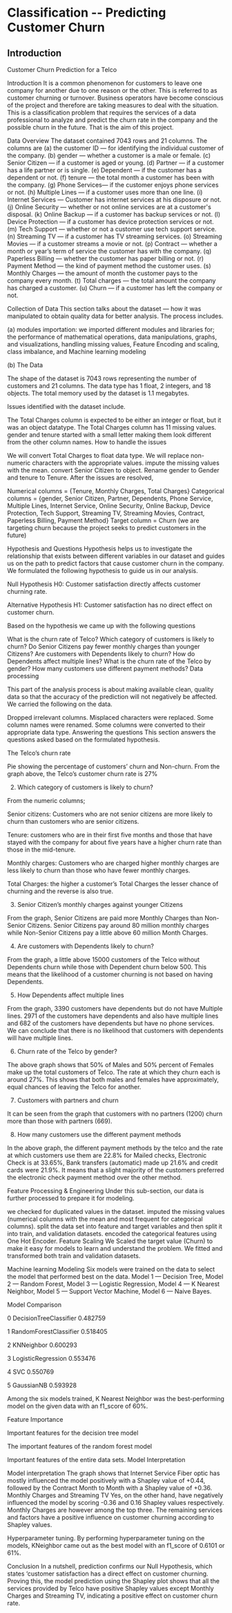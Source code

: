 # Classification -- Predicting Customer Churn

## Introduction

Customer Churn Prediction for a Telco


Introduction
It is a common phenomenon for customers to leave one company for another due to one reason or the other. This is referred to as customer churning or turnover. Business operators have become conscious of the project and therefore are taking measures to deal with the situation. This is a classification problem that requires the services of a data professional to analyze and predict the churn rate in the company and the possible churn in the future. That is the aim of this project.

Data Overview
The dataset contained 7043 rows and 21 columns. The columns are (a) the customer ID — for identifying the individual customer of the company. (b) gender — whether a customer is a male or female. (c) Senior Citizen — if a customer is aged or young. (d) Partner — if a customer has a life partner or is single. (e) Dependent — if the customer has a dependent or not. (f) tenure — the total month a customer has been with the company. (g) Phone Services— if the customer enjoys phone services or not. (h) Multiple Lines — if a customer uses more than one line. (i) Internet Services — Customer has internet services at his disposure or not. (j) Online Security — whether or not online services are at a customer's disposal. (k) Online Backup — if a customer has backup services or not. (l) Device Protection — if a customer has device protection services or not. (m) Tech Support — whether or not a customer use tech support service. (n) Streaming TV — if a customer has TV streaming services. (o) Streaming Movies — if a customer streams a movie or not. (p) Contract — whether a month or year’s term of service the customer has with the company. (q) Paperless Billing — whether the customer has paper billing or not. (r) Payment Method — the kind of payment method the customer uses. (s) Monthly Charges — the amount of month the customer pays to the company every month. (t) Total charges — the total amount the company has charged a customer. (u) Churn — if a customer has left the company or not.

Collection of Data
This section talks about the dataset — how it was manipulated to obtain quality data for better analysis. The process includes.

(a) modules importation: we imported different modules and libraries for; the performance of mathematical operations, data manipulations, graphs, and visualizations, handling missing values, Feature Encoding and scaling, class imbalance, and Machine learning modeling

(b) The Data

The shape of the dataset is 7043 rows representing the number of customers and 21 columns. The data type has 1 float, 2 integers, and 18 objects. The total memory used by the dataset is 1.1 megabytes.

Issues identified with the dataset include.

The Total Charges column is expected to be either an integer or float, but it was an object datatype.
The Total Charges column has 11 missing values.
gender and tenure started with a small letter making them look different from the other column names.
How to handle the issues

We will convert Total Charges to float data type.
We will replace non-numeric characters with the appropriate values.
impute the missing values with the mean.
convert Senior Citizen to object.
Rename gender to Gender and tenure to Tenure.
After the issues are resolved,

Numerical columns = {Tenure, Monthly Charges, Total Charges}
Categorical columns = {gender, Senior Citizen, Partner, Dependents, Phone Service, Multiple Lines, Internet Service, Online Security, Online Backup, Device Protection, Tech Support, Streaming TV, Streaming Movies, Contract, Paperless Billing, Payment Method}
Target column = Churn (we are targeting churn because the project seeks to predict customers in the future)

Hypothesis and Questions
Hypothesis helps us to investigate the relationship that exists between different variables in our dataset and guides us on the path to predict factors that cause customer churn in the company. We formulated the following hypothesis to guide us in our analysis.

Null Hypothesis H0: Customer satisfaction directly affects customer churning rate.

Alternative Hypothesis H1: Customer satisfaction has no direct effect on customer churn.

Based on the hypothesis we came up with the following questions

What is the churn rate of Telco?
Which category of customers is likely to churn?
Do Senior Citizens pay fewer monthly charges than younger Citizens?
Are customers with Dependents likely to churn?
How do Dependents affect multiple lines?
What is the churn rate of the Telco by gender?
How many customers use different payment methods?
Data processing

This part of the analysis process is about making available clean, quality data so that the accuracy of the prediction will not negatively be affected. We carried the following on the data.

Dropped irrelevant columns.
Misplaced characters were replaced.
Some column names were renamed.
Some columns were converted to their appropriate data type.
Answering the questions
This section answers the questions asked based on the formulated hypothesis.

The Telco’s churn rate

Pie showing the percentage of customers’ churn and Non-churn.
From the graph above, the Telco’s customer churn rate is 27%

2. Which category of customers is likely to churn?





From the numeric columns;

Senior citizens: Customers who are not senior citizens are more likely to churn than customers who are senior citizens.

Tenure: customers who are in their first five months and those that have stayed with the company for about five years have a higher churn rate than those in the mid-tenure.

Monthly charges: Customers who are charged higher monthly charges are less likely to churn than those who have fewer monthly charges.

Total Charges: the higher a customer’s Total Charges the lesser chance of churning and the reverse is also true.

3. Senior Citizen’s monthly charges against younger Citizens


From the graph, Senior Citizens are paid more Monthly Charges than Non-Senior Citizens. Senior Citizens pay around 80 million monthly charges while Non-Senior Citizens pay a little above 60 million Month Charges.

4. Are customers with Dependents likely to churn?


From the graph, a little above 15000 customers of the Telco without Dependents churn while those with Dependent churn below 500. This means that the likelihood of a customer churning is not based on having Dependents.

5. How Dependents affect multiple lines


From the graph, 3390 customers have dependents but do not have Multiple lines. 2971 of the customers have dependents and also have multiple lines and 682 of the customers have dependents but have no phone services. We can conclude that there is no likelihood that customers with dependents will have multiple lines.

6. Churn rate of the Telco by gender?


The above graph shows that 50% of Males and 50% percent of Females make up the total customers of Telco. The rate at which they churn each is around 27%. This shows that both males and females have approximately, equal chances of leaving the Telco for another.

7. Customers with partners and churn


It can be seen from the graph that customers with no partners (1200) churn more than those with partners (669).

8. How many customers use the different payment methods


In the above graph, the different payment methods by the telco and the rate at which customers use them are 22.8% for Mailed checks, Electronic Check is at 33.65%, Bank transfers (automatic) made up 21.6% and credit cards were 21.9%. It means that a slight majority of the customers preferred the electronic check payment method over the other method.

Feature Processing & Engineering
Under this sub-section, our data is further processed to prepare it for modeling.

we checked for duplicated values in the dataset.
imputed the missing values (numerical columns with the mean and most frequent for categorical columns).
split the data set into feature and target variables and then split it into train, and validation datasets.
encoded the categorical features using One Hot Encoder.
Feature Scaling
We Scaled the target value (Churn) to make it easy for models to learn and understand the problem. We fitted and transformed both train and validation datasets.

Machine learning Modeling
Six models were trained on the data to select the model that performed best on the data. Model 1 — Decision Tree, Model 2 — Random Forest, Model 3 — Logistic Regression, Model 4 — K Nearest Neighbor, Model 5 — Support Vector Machine, Model 6 — Naive Bayes.

Model Comparison

0 DecisionTreeClassifier 0.482759

1 RandomForestClassifier 0.518405

2 KNNeighbor 0.600293

3 LogisticRegression 0.553476

4 SVC 0.550769

5 GaussianNB 0.593928

Among the six models trained, K Nearest Neighbor was the best-performing model on the given data with an f1_score of 60%.

Feature Importance


Important features for the decision tree model

The important features of the random forest model

Important features of the entire data sets.
Model Interpretation

Model interpretation
The graph shows that Internet Service Fiber optic has mostly influenced the model positively with a Shapley value of +0.44, followed by the Contract Month to Month with a Shapley value of +0.36. Monthly Charges and Streaming TV Yes, on the other hand, have negatively influenced the model by scoring -0.36 and 0.16 Shapley values respectively. Monthly Charges are however among the top three. The remaining services and factors have a positive influence on customer churning according to Shapley values.

Hyperparameter tuning.
By performing hyperparameter tuning on the models, KNeighbor came out as the best model with an f1_score of 0.6101 or 61%.

Conclusion
In a nutshell, prediction confirms our Null Hypothesis, which states ‘customer satisfaction has a direct effect on customer churning. Proving this, the model prediction using the Shapley plot shows that all the services provided by Telco have positive Shapley values except Monthly Charges and Streaming TV, indicating a positive effect on customer churn rate.
